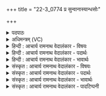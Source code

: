 +++
title = "22-3_0774 प्र सुन्वानास्यान्धसोः"

+++
<details><summary>पदपाठः</summary>

प्र꣢। सु꣣न्वाना꣡य꣢। अ꣡न्ध꣢꣯सः। म꣡र्तः꣢꣯। न। व꣣ष्ट। त꣢त्। व꣡चः꣢꣯। अ꣡प꣢꣯। श्वा꣡न꣢꣯म्। अ꣣राध꣡स꣢म्। अ꣣। राध꣡स꣢म्। ह꣣त꣢। म꣣ख꣢म्। न। भृ꣡ग꣢꣯वः। ७७४।
</details>

<details><summary>अधिमन्त्रम् (VC)</summary>

- पवमानः सोमः
- प्रजापतिर्वैश्वामित्रो वाच्यो वा
- अनुष्टुप्
- गान्धारः
</details>

<details><summary>हिन्दी : आचार्य रामनाथ वेदालंकार - विषयः</summary>

तृतीय ऋचा पूर्वार्चिक में क्रमाङ्क ५५३ पर ‘कैसा मनुष्य समाज से बहिष्कृत करने योग्य है’इस विषय में व्याख्यात हो चुकी है। यहाँ अन्य प्रकार से व्याख्या की जा रही है।
</details>

<details><summary>हिन्दी : आचार्य रामनाथ वेदालंकार - पदार्थः</summary>

पदार्थान्वयभाषाः -  (अन्धसः) अन्नादि भोज्य पदार्थों को (सुन्वानाय) उत्पन्न करनेवाले जगदीश्वर के लिए (मर्तः न) उपासक मनुष्य के समान, तुम (तत्) उस स्तुति-रूप (वचः) वचन को बोलने की (वष्ट) कामना करो। और, (अराधसम्) भक्ति न करनेवाले (श्वानम्) कुत्ते की वृत्तिवाले अर्थात् सांसारिक पदार्थों का लोभ करनेवाले मनुष्य को (अप हत) दूर कर दो, किस प्रकार? (भृगवः) तपस्वी महर्षि जन (मखं न) जैसे मन की चञ्चलता को दूर करते हैं ॥३॥ इस मन्त्र में दो उपमाओं की संसृष्टि है ॥३॥
</details>

<details><summary>हिन्दी : आचार्य रामनाथ वेदालंकार - भावार्थः</summary>

भावार्थभाषाः -  परमेश्वर की भक्ति करनेवाले लोगों को चाहिए कि वे भक्ति न करनेवाले, सांसारिक भोगों के लोभियों की सङ्गति न करें ॥३॥ इस खण्ड में विद्वान् आचार्य, उससे मिलनेवाले भौतिक तथा आध्यात्मिक ज्ञानरस, परमात्मा और उससे मिलनेवाले आनन्द-रस का वर्णन होने से इस खण्ड की पूर्व खण्ड के साथ सङ्गति है ॥ द्वितीय अध्याय का षष्ठ खण्ड समाप्त ॥ द्वितीय अध्याय समाप्त ॥ प्रथम प्रपाठक का द्वितीय अर्ध समाप्त ॥
</details>

<details><summary>संस्कृत : आचार्य रामनाथ वेदालंकार - विषयः</summary>

तृतीया ऋक् पूर्वार्चिके ५५३ क्रमाङ्के ‘कीदृशो जनः समाजाद् बहिष्कार्यः’इति विषये व्याख्याता। अत्र प्रकारान्तरेण व्याख्यायते।
</details>

<details><summary>संस्कृत : आचार्य रामनाथ वेदालंकार - पदार्थः</summary>

पदार्थान्वयभाषाः -  (अन्धसः) अन्नादिकान् भोज्यपदार्थान्। [अन्धः इत्यन्ननाम। निघं० २।७। द्वितीयार्थे षष्ठी।] (सुन्वानाय) उत्पादयते जगदीश्वराय (मर्तः न) उपासको जनः इव, यूयम् (तत्) स्तुत्यात्मकम् (वचः) वचनम् (वष्ट) उष्ट, कामयध्वम्। [वश कान्तौ अदादिः, सम्प्रसारणाभावश्छान्दसः।] अपि च (अराधसम्) अनाराधकम् (श्वानम्) श्ववृत्तिं सांसारिकपदार्थेषु लोभपरायणं जनम् (अप हत) दूरीकुरुत। कथमिव ? (भृगवः) तपस्विनो महर्षयः (मखं न) यथा मनश्चाञ्चल्यम् अपघ्नन्ति तद्वत्। [मखिः गत्यर्थः] ॥३॥ अत्र द्वयोरुपमयोः संसृष्टिः ॥३॥
</details>

<details><summary>संस्कृत : आचार्य रामनाथ वेदालंकार - भावार्थः</summary>

भावार्थभाषाः -  परमेश्वराराधकैर्जनैरनाराधकानां सांसारिकभोगगृध्नूनां संगतिः परिहरणीया ॥३॥ अस्मिन् खण्डे विदुष आचार्यस्य, ततः प्राप्यमाणस्य भौतिकाध्यात्मिकस्य ज्ञानरसस्य, परमात्मनस्ततः प्राप्यमाणस्यानन्दरसस्य च वर्णनादेतत्खण्डस्य पूर्वखण्डेन सह संगतिरस्ति ॥ इति बरेलीमण्डलान्तर्गतफरीदपुरवास्तव्यश्रीमद्गोपाल-रामभगवतीदेवी तनयेन हरिद्वारीयगुरुकुलकाङ्गड़ी-विश्वविद्यालयेऽधीतविद्येन विद्यामार्तण्डेन आचार्यरामनाथवेदालङ्कारेण महर्षिदयानन्द- सरस्वतीस्वामिकृतवेदभाष्यशैलीमनुसृत्य विरचिते संस्कृतार्यभाषाभ्यां समन्विते सुप्रमाणयुक्ते सामवेदभाष्ये उत्तरार्चिके प्रथमः प्रपाठकः समाप्तिमगात् ॥
</details>

<details><summary>संस्कृत : आचार्य रामनाथ वेदालंकार - पादटिप्पनी</summary>

टिप्पणी:   १. ऋ० ९।१०१।१३, प्रजापतिः ऋषिः। ‘प्र सु॑न्वा॒नस्यान्ध॑सो मर्तो॒ न वृ॑त॒ तद्वचः॑’ इति पाठः। साम० ५५३, १३८६।
</details>